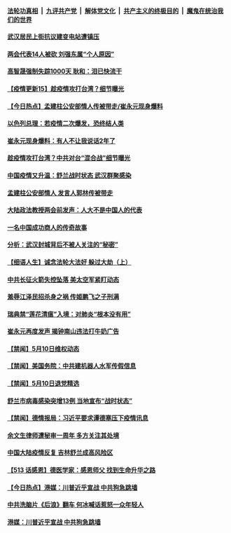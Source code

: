 ####  [法轮功真相](../../../../basic/blob/master/README.md?t=05111902) &nbsp;|&nbsp; [九评共产党](../../../../9ping.md/blob/master/README.md?t=05111902) &nbsp;|&nbsp; [解体党文化](../../../../jtdwh.md/blob/master/README.md?t=05111902)  &nbsp;|&nbsp; [共产主义的终极目的](../../../../gczydzjmd.md/blob/master/README.md?t=05111902) &nbsp;|&nbsp; [魔鬼在统治我们的世界](../../../../mgztzwmdsj.md/blob/master/README.md?t=05111902) 

#### [武汉居民上街抗议建变电站遭镇压](../pages/prog204/a102843981.md?t=05111902) 

#### [两会代表14人被砍 刘强东属“个人原因”](../pages/prog204/a102843986.md?t=05111902) 

#### [高智晟强制失踪1000天 耿和：泪已快流干](../pages/prog204/a102843983.md?t=05111902) 

#### [【疫情更新15】趁疫情攻打台湾？细节曝光](../pages/prog204/a102843601.md?t=05111902) 

#### [【今日热点】孟建柱公安部情人传被带走/崔永元现身爆料](../pages/prog204/a102843842.md?t=05111902) 

#### [以色列总理：若疫情二次爆发，恐终结人类](../pages/prog204/a102843887.md?t=05111902) 

#### [崔永元现身爆料：有人不让我说话2年了](../pages/prog204/a102843830.md?t=05111902) 

#### [趁疫情攻打台湾？中共对台“混合战”细节曝光](../pages/prog204/a102843819.md?t=05111902) 

#### [中国疫情又升温：舒兰战时状态 武汉群聚感染](../pages/prog204/a102843814.md?t=05111902) 

#### [孟建柱公安部情人 发言人郭林传被带走](../pages/prog204/a102843777.md?t=05111902) 

#### [大陆政法教授两会前发声：人大不是中国人的代表](../pages/prog204/a102843716.md?t=05111902) 

#### [一名中国成功商人的传奇故事](../pages/prog204/a102843731.md?t=05111902) 

#### [分析：武汉封城背后不被人关注的“秘密”](../pages/prog204/a102843686.md?t=05111902) 

#### [【细语人生】诚念法轮大法好 躲过大劫（上）](../pages/prog204/a102843672.md?t=05111902) 

#### [中共长征火箭失控坠落 美太空军紧盯动态](../pages/prog204/a102843685.md?t=05111902) 

#### [羞辱江泽民招杀身之祸 传姬鹏飞之子刑满](../pages/prog204/a102843665.md?t=05111902) 

#### [瑞典禁“莲花清瘟”入境：对肺炎“根本没有用”](../pages/prog204/a102843641.md?t=05111902) 

#### [崔永元再度发声 揭钟南山违法打牛奶广告](../pages/prog204/a102843631.md?t=05111902) 


#### [【禁闻】5月10日维权动态](../pages/prog204/a102843585.md?t=05111902) 

#### [【禁闻】美国务院：中共建机器人水军传假信息](../pages/prog204/a102843595.md?t=05111902) 

#### [【禁闻】5月10日退党精选](../pages/prog204/a102843572.md?t=05111902) 

#### [舒兰市病毒感染突增13例 当地宣布“战时状态”](../pages/prog204/a102843498.md?t=05111902) 

#### [【禁闻】德情报局：习近平要求谭德塞压下疫情讯息](../pages/prog204/a102843554.md?t=05111902) 

#### [余文生律师遭秘审一周年 多方关注其处境](../pages/prog204/a102843534.md?t=05111902) 

#### [中国大陆疫情反复 吉林舒兰成高风险区](../pages/prog204/a102843531.md?t=05111902) 

#### [【513 话感恩】德医学家：感恩师父  找到生命升华之路](../pages/prog204/a102843507.md?t=05111902) 

#### [【今日热点】港媒：川普近乎宣战 中共狗急跳墙](../pages/prog204/a102843290.md?t=05111902) 

#### [中共洗脑片《后浪》翻车 何冰喊话惹怒一众年轻人](../pages/prog204/a102843189.md?t=05111902) 

#### [港媒：川普近乎宣战 中共狗急跳墙](../pages/prog204/a102843164.md?t=05111902) 

